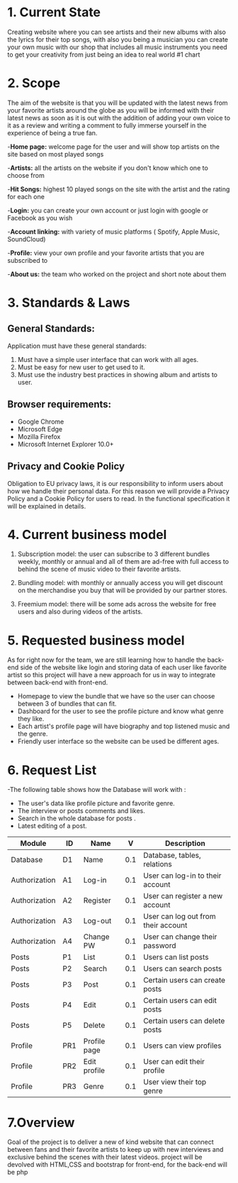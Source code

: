 # 1. Current State  
Creating website where you can see artists and their new albums with also the lyrics for their top songs, with also you being a musician you can create your own music with our shop that includes all music instruments
 you need to get your creativity from just being an idea to real world #1 chart 

# 2. Scope
 The aim of the website is that you will be updated with the latest news from your favorite artists around the globe as you will be informed with their latest news as soon as it is out
 with the addition of adding your own voice to it as a review and writing a comment to fully immerse yourself in the experience of being a true fan.

-**Home page:**  welcome page for the user and will show top artists on the site based on most played songs

-**Artists:** all the artists on the website if you don't know which one to choose from

-**Hit Songs:** highest 10 played songs on the site with the artist and the rating for each one 

-**Login:** you can create your own account or just login with google or Facebook as you wish

-**Account linking:** with variety of music platforms ( Spotify, Apple Music, SoundCloud)

-**Profile:** view your own profile and your favorite artists that you are subscribed to

-**About us:** the team who worked on the project and short note about them

# 3. Standards & Laws
## General Standards:
Application must have these general standards:

1.  Must have a simple user interface that can work with all ages.
2.  Must be easy for new user to get used to it.
3.  Must use the industry best practices in showing album and artists to user.


## Browser requirements:
-   Google Chrome
-   Microsoft Edge
-   Mozilla Firefox
-   Microsoft Internet Explorer 10.0+

## Privacy and Cookie Policy
Obligation to EU privacy laws, it is our responsibility to inform users about how we handle their personal data. For this reason we will provide a Privacy Policy and a Cookie Policy for users to read. In the functional specification it will be explained in details.

# 4. Current business model
1. Subscription model: the user can subscribe to 3 different bundles weekly, monthly or annual and all of them are ad-free with full access to behind the scene of music video to their favorite artists.

2. Bundling model: with monthly or annually access you will get discount on the merchandise you buy that will be provided by our partner stores.

3. Freemium model: there will be some ads across the website for free users and also during videos of the artists. 

# 5. Requested business model
As for right now for the team, we are still learning how to handle the back-end side of the website like login and storing data of each user like favorite artist so this project will have a new approach for us in way to integrate between back-end with front-end.

* Homepage to view the bundle that we have so the user can choose between 3 of bundles that can fit.
* Dashboard for the user to see the profile picture and know what genre they like.
* Each artist's profile page will have biography and top listened music and the genre.
* Friendly user interface so the website can be used be different ages.


# 6. Request List
-The following table shows how the Database will work with :
  * The user's data like profile picture and favorite genre.
  * The interview or posts comments and likes.
  * Search in the whole database for posts .
  * Latest editing of a post.
  
| Module        | ID  | Name         | V   | Description                         |
|---------------|-----|--------------|-----|-------------------------------------|
| Database      | D1  | Name         | 0.1 | Database, tables, relations         |
| Authorization | A1  | Log-in       | 0.1 | User can log-in to their account    |
| Authorization | A2  | Register     | 0.1 | User can register a new account     |
| Authorization | A3  | Log-out      | 0.1 | User can log out from their account |
| Authorization | A4  | Change PW    | 0.1 | User can change their password      |
| Posts         | P1  | List         | 0.1 | Users can list posts                |
| Posts         | P2  | Search       | 0.1 | Users can search posts              |
| Posts         | P3  | Post         | 0.1 | Certain users can create posts      |
| Posts         | P4  | Edit         | 0.1 | Certain users can edit posts        |
| Posts         | P5  | Delete       | 0.1 | Certain users can delete posts      |
| Profile       | PR1 | Profile page | 0.1 | Users can view profiles             |
| Profile       | PR2 | Edit profile | 0.1 | User can edit their profile         |
| Profile       | PR3 | Genre        | 0.1 | User view their top genre           |

# 7.Overview
Goal of the project is to deliver a new of kind website that can connect between fans and their favorite artists to keep up with new interviews and exclusive behind the scenes with their latest videos.
project will be devolved with HTML,CSS and bootstrap for front-end, for the back-end will be php


